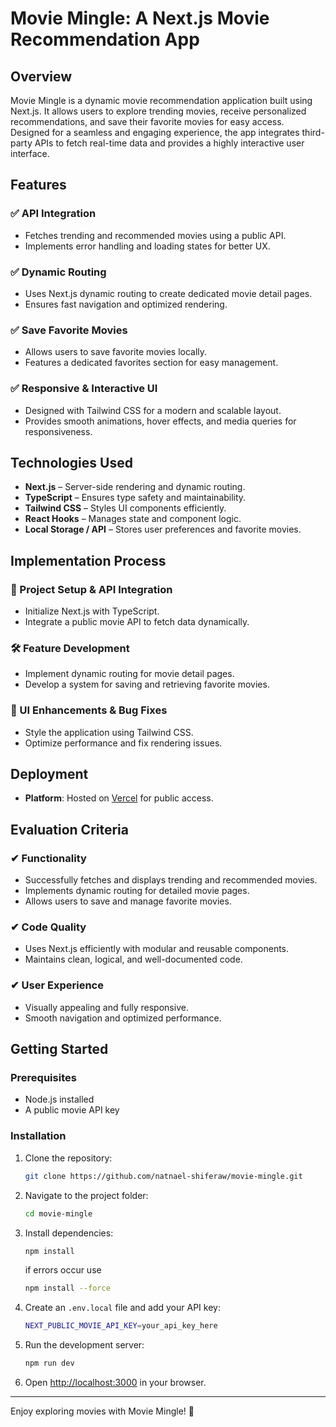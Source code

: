 # Movie Mingle: A Next.js Movie Recommendation App

## Overview
Movie Mingle is a dynamic movie recommendation application built using Next.js. It allows users to explore trending movies, receive personalized recommendations, and save their favorite movies for easy access. Designed for a seamless and engaging experience, the app integrates third-party APIs to fetch real-time data and provides a highly interactive user interface.

## Features
### ✅ API Integration
- Fetches trending and recommended movies using a public API.
- Implements error handling and loading states for better UX.

### ✅ Dynamic Routing
- Uses Next.js dynamic routing to create dedicated movie detail pages.
- Ensures fast navigation and optimized rendering.

### ✅ Save Favorite Movies
- Allows users to save favorite movies locally.
- Features a dedicated favorites section for easy management.

### ✅ Responsive & Interactive UI
- Designed with Tailwind CSS for a modern and scalable layout.
- Provides smooth animations, hover effects, and media queries for responsiveness.

## Technologies Used
- **Next.js** – Server-side rendering and dynamic routing.
- **TypeScript** – Ensures type safety and maintainability.
- **Tailwind CSS** – Styles UI components efficiently.
- **React Hooks** – Manages state and component logic.
- **Local Storage / API** – Stores user preferences and favorite movies.

## Implementation Process
### 🚀 Project Setup & API Integration
- Initialize Next.js with TypeScript.
- Integrate a public movie API to fetch data dynamically.

### 🛠 Feature Development
- Implement dynamic routing for movie detail pages.
- Develop a system for saving and retrieving favorite movies.

### 🎨 UI Enhancements & Bug Fixes
- Style the application using Tailwind CSS.
- Optimize performance and fix rendering issues.

## Deployment
- **Platform**: Hosted on [Vercel](https://movie-mingle-pi.vercel.app/)  for public access.

## Evaluation Criteria
### ✔ Functionality
- Successfully fetches and displays trending and recommended movies.
- Implements dynamic routing for detailed movie pages.
- Allows users to save and manage favorite movies.

### ✔ Code Quality
- Uses Next.js efficiently with modular and reusable components.
- Maintains clean, logical, and well-documented code.

### ✔ User Experience
- Visually appealing and fully responsive.
- Smooth navigation and optimized performance.

## Getting Started
### Prerequisites
- Node.js installed
- A public movie API key

### Installation
1. Clone the repository:
   ```sh
   git clone https://github.com/natnael-shiferaw/movie-mingle.git
   ```
2. Navigate to the project folder:
   ```sh
   cd movie-mingle
   ```
3. Install dependencies:
   ```sh
   npm install
   ```
   if errors occur use
   ```sh
   npm install --force
   ```
4. Create an `.env.local` file and add your API key:
   ```sh
   NEXT_PUBLIC_MOVIE_API_KEY=your_api_key_here
   ```
5. Run the development server:
   ```sh
   npm run dev
   ```
6. Open [http://localhost:3000](http://localhost:3000) in your browser.

---
Enjoy exploring movies with Movie Mingle! 🍿
